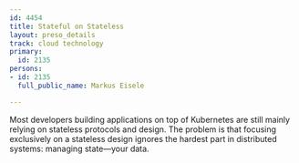```yaml
---
id: 4454
title: Stateful on Stateless
layout: preso_details
track: cloud technology
primary:
  id: 2135
persons:
- id: 2135
  full_public_name: Markus Eisele

---
```

Most developers building applications on top of Kubernetes are still mainly relying on stateless protocols and design. The problem is that focusing exclusively on a stateless design ignores the hardest part in distributed systems: managing state—your data.